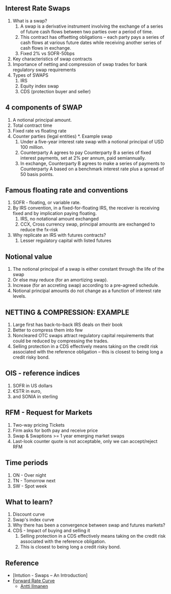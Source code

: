 ## Interest Rate Swaps
1. What is a swap?
    1. A swap is a derivative instrument involving the exchange of a series of future cash flows between two parties over a period of time.
    2. This contract has offsetting obligations – each party pays a series of cash flows at various future dates while receiving another series of cash flows in exchange.
    3. Fixed 2% vs SOFR-50bps
2. Key characteristics of swap contracts
3. Importance of netting and compression of swap trades for bank regulatory swap requirements
4. Types of SWAPS
   1. IRS
   2. Equity index swap
   3. CDS (protection buyer and seller)


## 4 components of SWAP
1. A notional principal amount.
2. Total contract time
3. Fixed rate vs floating rate
4. Counter parties (legal entities)
*. Example swap
   1. Under a five-year interest rate swap with a notional principal of USD 100 million.
   2. Counterparty A agrees to pay Counterparty B a series of fixed interest payments, set at 2% per annum, paid semiannually. 
   3. In exchange, Counterparty B agrees to make a series of payments to Counterparty A based on a benchmark interest rate plus a spread of 50 basis points.

## Famous floating rate and conventions
1. SOFR - floating, or variable rate.
2. By IRS convention, in a fixed-for-floating IRS, the receiver is receiving fixed and by implication paying floating.
   1. IRS, no notational amount exchanged
   2. CCX, Cross currency swap, principal amounts are exchanged to reduce the fx-risk
3. Why replicate an IRS with futures contracts?
   1. Lesser regulatory capital with listed futures

## Notional value
1. The notional principal of a swap is either constant through the life of the swap 
2. Or else may reduce (for an amortizing swap).
3. Increase (for an accreting swap) according to a pre-agreed schedule. 
4. Notional principal amounts do not change as a function of interest rate levels.

## NETTING & COMPRESSION: EXAMPLE
1. Large first has back-to-back IRS deals on their book
2. Better to compress them into few
3. Noncleared OTC swaps attract regulatory capital requirements that could be reduced by compressing the trades.
4. Selling protection in a CDS effectively means taking on the credit risk associated with the reference obligation – this is closest to being long a credit risky bond.

## OIS - reference indices
1. SOFR in US dollars
2. €STR in euro,
3. and SONIA in sterling

## RFM - Request for Markets
1. Two-way pricing Tickets
1. Firm asks for both pay and receive price
1. Swap & Swaptions >= 1 year emerging market swaps
1. Last-look counter quote is not acceptable, only we can accept/reject RFM

## Time periods
1. ON - Over night
2. TN - Tomorrow next
3. SW - Spot week


## What to learn?
1. Discount curve
2. Swap's index curve
3. Why there has been a convergence between swap and futures markets?
4. CDS - Impact of buying and selling it
   1. Selling protection in a CDS effectively means taking on the credit risk associated with the reference obligation.
   2. This is closest to being long a credit risky bond.

##  Reference
* [Intution - Swaps – An Introduction]
* [Forward Rate Curve](https://www.nuclearphynance.com/User%20Files/389/SalomonBrothersFixedIncome1.pdf)
  * [Antti Ilmanen](https://books.google.com.sg/books/about/Overview_of_Forward_Rate_Analysis.html?id=TvMcHQAACAAJ&redir_esc=y)